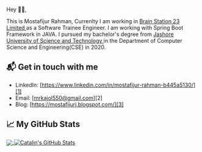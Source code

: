 Hey 👋🏻,

This is Mostafijur Rahman, Currenlty I am working in <a href ="https://brainstation-23.com/"> Brain Station 23 Limited </a>  as a Software Trainee Engineer. I am working with Spring Boot Framework in JAVA.  I pursued my bachelor's degree from <a href ="https://just.edu.bd/"> Jashore University of Science and Technology </a>  in the Department of Computer Science and Engineering(CSE) in 2020. 


## 📬 Get in touch with me

- LinkedIn: [https://www.linkedin.com/in/mostafijur-rahman-b445a5130/][1]
- Email: [mrkajol550@gmail.com][2]
- Blog: [https://mostafijurj.blogspot.com/][3]


## &#x1f4c8; My GitHub Stats

<a href="https://github.com/mostafijurj/mostafijurj">
  <img align="center" src="https://github-readme-stats.vercel.app/api/top-langs/?username=mostafijurj&java,html&title_color=ffffff&text_color=c9cacc&icon_color=2bbc8a&bg_color=1d1f21" />
</a>

<a href="https://github.com/mostafijurj/mostafijurj">
  <img align="center" src="https://github-readme-stats.vercel.app/api?username=mostafijurj&show_icons=true&line_height=27&count_private=true&title_color=ffffff&text_color=c9cacc&icon_color=2bbc8a&bg_color=1d1f21" alt="Catalin's GitHub Stats" />
</a>

